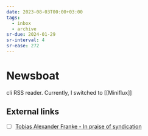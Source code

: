 ```yaml
---
date: 2023-08-03T00:00+03:00
tags:
  - inbox
  - archive
sr-due: 2024-01-29
sr-interval: 4
sr-ease: 272
---
```


# Newsboat

cli RSS reader. Currently, I switched to [[Miniflux]]

## External links

- [ ] [Tobias Alexander Franke - In praise of syndication](https://www.tobias-franke.eu/log/2019/08/07/in-praise-of-syndication.html)
